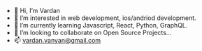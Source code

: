 - 👋 Hi, I’m Vardan
- 👀 I’m interested in web development, ios/andriod development.
- 🌱 I’m currently learning Javascript, React, Python, GraphQL.
- 💞️ I’m looking to collaborate on Open Source Projects...
- 📫  vardan.vanyan@gmail.com

<!---
chopsquad/chopsquad is a ✨ special ✨ repository because its `README.md` (this file) appears on your GitHub profile.
You can click the Preview link to take a look at your changes.
--->
